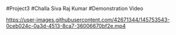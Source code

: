 #Project3
#Challa Siva Raj Kumar
#Demonstration Video

https://user-images.githubusercontent.com/42671344/145753543-0ceb024c-0a3d-4513-8ca7-36006670bf2e.mp4



